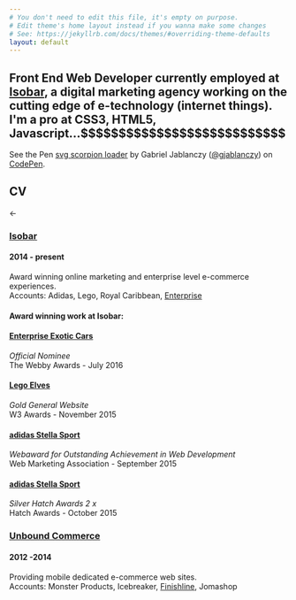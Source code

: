 ```yaml
---
# You don't need to edit this file, it's empty on purpose.
# Edit theme's home layout instead if you wanna make some changes
# See: https://jekyllrb.com/docs/themes/#overriding-theme-defaults
layout: default
---
```

<div id="cmscontent">
  <div class="top">
    <h2>Front End Web Developer currently employed at <a id="link1" class="link" href="http://www.isobar.com/us/home">Isobar</a>, a digital marketing agency working on the cutting edge of e-technology (internet things). I'm a pro at CSS3, HTML5, Javascript...$$$$$$$$$$$$$$$$$$$$$$$$$$$</h2>
  </div>
  <p data-height="780" data-theme-id="0" data-slug-hash="YWgkZR" data-default-tab="result" data-user="gjablanczy" data-embed-version="2" data-pen-title="svg scorpion loader" class="codepen">See the Pen <a href="http://codepen.io/gjablanczy/pen/YWgkZR/">svg scorpion loader</a> by Gabriel Jablanczy (<a href="http://codepen.io/gjablanczy">@gjablanczy</a>) on <a href="http://codepen.io">CodePen</a>.</p>
  <script async src="https://production-assets.codepen.io/assets/embed/ei.js"></script>
</div>
<div class="cv">
  <div class="cv-title-wrap">
    <div class="cv-title-inner-wrap">
      <h2 class="cv-title">CV</h2>
      <div class="arrow">&larr;</div>
    </div>
  </div>
  <div class="job">
    <h3>
      <a id="link0" class="link" href="http://www.isobar.com/us/home" target="_blank">Isobar</a>
    </h3>
    <h4>2014 - present</h4>
    <p>Award winning online marketing and enterprise level e-commerce experiences.<br />Accounts: Adidas, Lego, Royal Caribbean, <a id="link6" class="link" href="https://exoticcars.enterprise.com/en/home.html" target="_blank">Enterprise</a></p>
    <div class="awards">
      <h4>Award winning work at Isobar:</h4>
      <h4><a id="link7" class="link" href="https://exoticcars.enterprise.com/en/home.html" target="_blank">Enterprise Exotic Cars</a></h4>
      <p><em>Official Nominee</em><br />The Webby Awards - July 2016</p>
      <h4><a id="link5" class="link" href="http://www.nick.com/legoelves/" target="_blank">Lego Elves</a></h4>
      <p><em>Gold General Website</em><br />W3 Awards - November 2015</p>
      <h4><a id="link3" class="link" href="http://www.isobar.com/us/en/work/adidas-stellasport/" target="_blank">adidas Stella Sport</a></h4>
      <p><em>Webaward for Outstanding Achievement in Web Development</em><br />Web Marketing Association - September 2015</p>
      <h4><a id="link4" class="link" href="http://www.isobar.com/us/en/work/adidas-stellasport/" target="_blank">adidas Stella Sport</a></h4>
      <p><em>Silver Hatch Awards&nbsp;2 x</em><br />Hatch Awards - October 2015</p>
    </div>
  </div>
  <div class="job">
    <h3><a id="link2" class="link" href="https://www.unboundcommerce.com/" target="_blank">Unbound Commerce</a></h3>
    <h4>2012 -2014</h4>
    <p>Providing mobile dedicated e-commerce web sites. <br /> Accounts: Monster Products, Icebreaker, <a id="link8" class="link" href="http://m.finishline.com/" target="_blank">Finishline</a>, Jomashop</p>
  </div>
</div>
